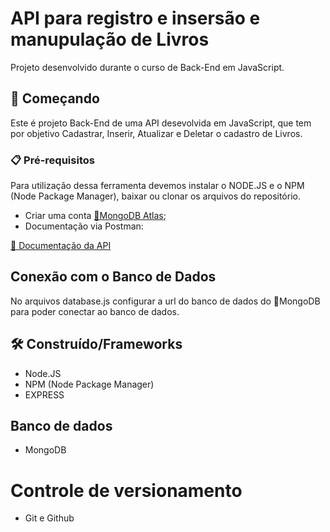 # API para registro e insersão e manupulação de Livros

Projeto desenvolvido durante o curso de Back-End em JavaScript. 

## 🚀 Começando

Este é projeto Back-End de uma API desevolvida em JavaScript, que tem por objetivo Cadastrar, Inserir, Atualizar e Deletar o cadastro de Livros.


### 📋 Pré-requisitos

Para utilização dessa ferramenta devemos instalar o NODE.JS e o NPM (Node Package Manager), baixar ou clonar os arquivos do repositório. 
- Criar uma conta [🔗MongoDB Atlas](https://www.mongodb.com/it-it/cloud/atlas/register?utm_content=rlsapostreg&utm_source=google&utm_campaign=search_gs_pl_evergreen_atlas_general_retarget-brand-postreg_gic-null_amers-all_ps-all_desktop_eng_lead&utm_term=&utm_medium=cpc_paid_search&utm_ad=&utm_ad_campaign_id=14412646452&adgroup=131761126052&gclid=EAIaIQobChMI-9GM1vyw_AIV6UVIAB18CA7EEAAYASAAEgIkIPD_BwE);
- Documentação via Postman:

<a href="https://documenter.getpostman.com/view/11881945/2s8Z76uU4E#intro" target="_blank">🔗 Documentação da API</a>

## Conexão com o Banco de Dados

No arquivos database.js configurar a url do banco de dados do 🔗MongoDB para poder conectar ao banco de dados.


## 🛠️ Construído/Frameworks

* Node.JS
* NPM (Node Package Manager)
* EXPRESS

## Banco de dados

* MongoDB 

# Controle de versionamento

- Git e Github





